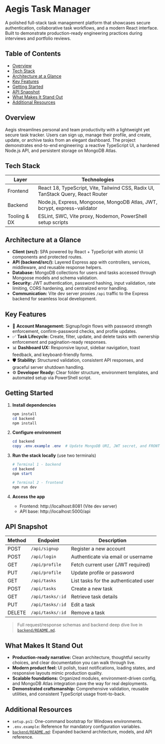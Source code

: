 # Aegis Task Manager

A polished full-stack task management platform that showcases secure authentication, collaborative task workflows, and a modern React interface. Built to demonstrate production-ready engineering practices during interviews and portfolio reviews.

## Table of Contents
- [Overview](#overview)
- [Tech Stack](#tech-stack)
- [Architecture at a Glance](#architecture-at-a-glance)
- [Key Features](#key-features)
- [Getting Started](#getting-started)
- [API Snapshot](#api-snapshot)
- [What Makes It Stand Out](#what-makes-it-stand-out)
- [Additional Resources](#additional-resources)

## Overview
Aegis streamlines personal and team productivity with a lightweight yet secure task tracker. Users can sign up, manage their profile, and create, update, or archive tasks from an elegant dashboard. The project demonstrates end-to-end engineering: a reactive TypeScript UI, a hardened Node.js API, and persistent storage on MongoDB Atlas.

## Tech Stack
| Layer | Technologies |
| --- | --- |
| Frontend | React 18, TypeScript, Vite, Tailwind CSS, Radix UI, TanStack Query, React Router |
| Backend | Node.js, Express, Mongoose, MongoDB Atlas, JWT, bcrypt, express-validator |
| Tooling & DX | ESLint, SWC, Vite proxy, Nodemon, PowerShell setup scripts |

## Architecture at a Glance
- **Client (src/):** SPA powered by React + TypeScript with atomic UI components and protected routes.
- **API (backend/src/):** Layered Express app with controllers, services, middleware, and reusable response helpers.
- **Database:** MongoDB collections for users and tasks accessed through Mongoose models and schema validation.
- **Security:** JWT authentication, password hashing, input validation, rate limiting, CORS hardening, and centralized error handling.
- **Communication:** Vite dev server proxies `/api` traffic to the Express backend for seamless local development.

## Key Features
- 🔐 **Account Management:** Signup/login flows with password strength enforcement, confirm-password checks, and profile updates.
- ✅ **Task Lifecycle:** Create, filter, update, and delete tasks with ownership enforcement and pagination-ready responses.
- 📊 **Dashboard UX:** Responsive layout, sidebar navigation, toast feedback, and keyboard-friendly forms.
- 🛡️ **Stability:** Structured validation, consistent API responses, and graceful server shutdown handling.
- ⚙️ **Developer Ready:** Clear folder structure, environment templates, and automated setup via PowerShell script.

## Getting Started
1. **Install dependencies**
   ```powershell
   npm install
   cd backend
   npm install
   ```

2. **Configure environment**
   ```powershell
   cd backend
   copy .env.example .env  # Update MongoDB URI, JWT secret, and FRONTEND_URL
   ```

3. **Run the stack locally** (use two terminals)
   ```powershell
   # Terminal 1 - backend
   cd backend
   npm start

   # Terminal 2 - frontend
   npm run dev
   ```

4. **Access the app**
   - Frontend: http://localhost:8081 (Vite dev server)
   - API base: http://localhost:5000/api

## API Snapshot
| Method | Endpoint | Description |
| --- | --- | --- |
| POST | `/api/signup` | Register a new account |
| POST | `/api/login` | Authenticate via email or username |
| GET | `/api/profile` | Fetch current user (JWT required) |
| PUT | `/api/profile` | Update profile or password |
| GET | `/api/tasks` | List tasks for the authenticated user |
| POST | `/api/tasks` | Create a new task |
| GET | `/api/tasks/:id` | Retrieve task details |
| PUT | `/api/tasks/:id` | Edit a task |
| DELETE | `/api/tasks/:id` | Remove a task |

> Full request/response schemas and backend deep dive live in [`backend/README.md`](backend/README.md).

## What Makes It Stand Out
- **Production-ready narrative:** Clean architecture, thoughtful security choices, and clear documentation you can walk through live.
- **Modern product feel:** UI polish, toast notifications, loading states, and responsive layouts mimic production quality.
- **Scalable foundations:** Organized modules, environment-driven config, and MongoDB Atlas integration pave the way for real deployments.
- **Demonstrated craftsmanship:** Comprehensive validation, reusable utilities, and consistent TypeScript usage front-to-back.

## Additional Resources
- `setup.ps1`: One-command bootstrap for Windows environments.
- `.env.example`: Reference for mandatory configuration variables.
- [`backend/README.md`](backend/README.md): Expanded backend architecture, models, and API reference.
